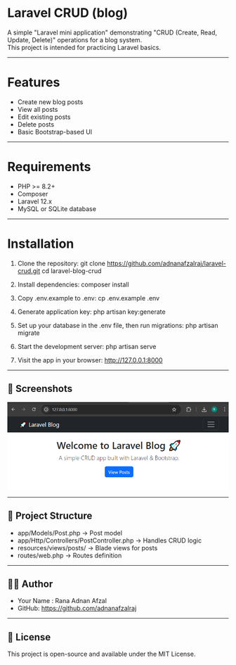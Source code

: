 # Laravel CRUD (blog)

A simple "Laravel mini application" demonstrating "CRUD (Create, Read, Update, Delete)" operations for a blog system.  
This project is intended for practicing Laravel basics.

---

# Features
- Create new blog posts  
- View all posts  
- Edit existing posts  
- Delete posts  
- Basic Bootstrap-based UI  

---

# Requirements
- PHP >= 8.2+  
- Composer  
- Laravel 12.x  
- MySQL or SQLite database  

---

# Installation

1. Clone the repository:
   git clone https://github.com/adnanafzalraj/laravel-crud.git
   cd laravel-blog-crud

2. Install dependencies:
   composer install

3. Copy .env.example to .env:
   cp .env.example .env

4. Generate application key:
   php artisan key:generate

5. Set up your database in the .env file, then run migrations:
   php artisan migrate

6. Start the development server:
   php artisan serve

7. Visit the app in your browser:
   http://127.0.0.1:8000

---

## 📸 Screenshots
![alt text](image.png)

---

## 📂 Project Structure
- app/Models/Post.php → Post model  
- app/Http/Controllers/PostController.php → Handles CRUD logic  
- resources/views/posts/ → Blade views for posts  
- routes/web.php → Routes definition  

---

## 🧑‍💻 Author
- Your Name : Rana Adnan Afzal 
- GitHub: https://github.com/adnanafzalraj 

---

## 📜 License
This project is open-source and available under the MIT License.

